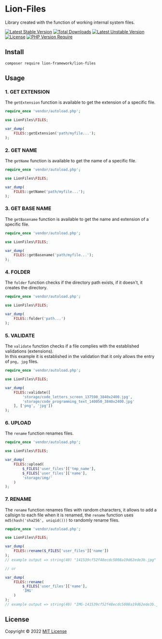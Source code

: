 # Lion-Files
Library created with the function of working internal system files.

[![Latest Stable Version](http://poser.pugx.org/lion-framework/lion-files/v)](https://packagist.org/packages/lion-framework/lion-files) [![Total Downloads](http://poser.pugx.org/lion-framework/lion-files/downloads)](https://packagist.org/packages/lion-framework/lion-files) [![Latest Unstable Version](http://poser.pugx.org/lion-framework/lion-files/v/unstable)](https://packagist.org/packages/lion-framework/lion-files) [![License](http://poser.pugx.org/lion-framework/lion-files/license)](https://packagist.org/packages/lion-framework/lion-files) [![PHP Version Require](http://poser.pugx.org/lion-framework/lion-files/require/php)](https://packagist.org/packages/lion-framework/lion-files)

## Install
```
composer require lion-framework/lion-files
```

## Usage
### 1. GET EXTENSION
The `getExtension` function is available to get the extension of a specific file.
```php
require_once 'vendor/autoload.php';

use LionFiles\FILES;

var_dump(
	FILES::getExtension('path/myfile...');
);
```

### 2. GET NAME
The `getName` function is available to get the name of a specific file.
```php
require_once 'vendor/autoload.php';

use LionFiles\FILES;

var_dump(
	FILES::getName('path/myfile...');
);
```

### 3. GET BASE NAME
The `getBasename` function is available to get the name and extension of a specific file.
```php
require_once 'vendor/autoload.php';

use LionFiles\FILES;

var_dump(
	FILES::getBasename('path/myfile...');
);
```

### 4. FOLDER
The `folder` function checks if the directory path exists, if it doesn't, it creates the directory.
```php
require_once 'vendor/autoload.php';

use LionFiles\FILES;

var_dump(
	FILES::folder('path...')
);
```

### 5. VALIDATE
The `validate` function checks if a file complies with the established validations (extensions). <br>
In this example it is established in the validation that it only allows the entry of `png, jpg` files.
```php
require_once 'vendor/autoload.php';

use LionFiles\FILES;

var_dump(
	FILES::validate([
		'storage/code_letters_screen_137590_3840x2400.jpg',
		'storage/code_programming_text_140050_3840x2400.jpg'
	], ['png', 'jpg'])
);
```

### 6. UPLOAD
The `rename` function renames files.
```php
require_once 'vendor/autoload.php';

use LionFiles\FILES;

var_dump(
	FILES::upload(
		$_FILES['user_files']['tmp_name'],
		$_FILES['user_files']['name'],
		'storage/img/'
	)
);
```

### 7. RENAME
The `rename` function renames files with random characters, it allows to add a callsign to each file when it is renamed, the `rename` function uses `md5(hash('sha256', uniqid()))` to randomly rename files.
```php
require_once 'vendor/autoload.php';

use LionFiles\FILES;

var_dump(
	FILES::rename($_FILES['user_files']['name'])
);
// example output => string(40) "141539cf52f48ecdc5008a19d62ede3b.jpg"

// or

var_dump(
	FILES::rename(
		$_FILES['user_files']['name'],
		'IMG'
	)
);
// example output => string(40) "IMG-141539cf52f48ecdc5008a19d62ede3b.jpg"
```

## License
Copyright © 2022 [MIT License](https://github.com/Sleon4/Lion-Files/blob/main/LICENSE)